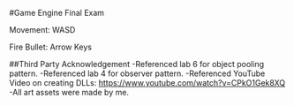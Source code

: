 #Game Engine Final Exam

Movement: WASD

Fire Bullet: Arrow Keys

##Third Party Acknowledgement
-Referenced lab 6 for object pooling pattern.
-Referenced lab 4 for observer pattern.
-Referenced YouTube Video on creating DLLs: https://www.youtube.com/watch?v=CPkO1Gek8XQ
-All art assets were made by me.
